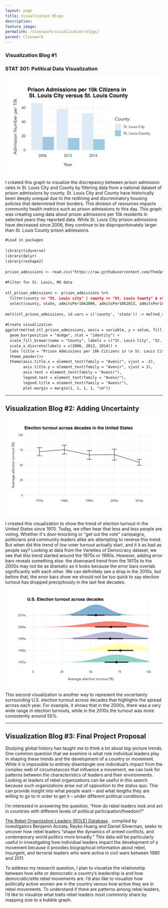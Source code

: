```yaml
---
layout: page
title: Visualization Blogs
description: 
feature_image: 
permalink: /classwork/visualization-blogs/
parent: Classwork
---
```



### Visualization Blog #1
### STAT 301: Political Data Visualization


<img src="/images/stlprisonadmissions_graph.png">

I created this graph to visualize the discrepancy between prison admission rates in St. Louis City and County by filtering data from a national dataset of prison admissions by county. St. Louis City and County have historically been deeply unequal due to the redlining and discriminatory housing policies that determined their borders. This division of resources impacts community health metrics such as prison admissions to this day. This graph was creating using data about prison admissions per 10k residents in selected years they reported data. While St. Louis City prision admissions have decreased since 2006, they continue to be disproportionately larger than St. Louis County prison admissions.

```markdown
#Load in packages

library(tidyverse)
library(dplyr)
library(reshape2)

prison_admissions <- read.csv("https://raw.githubusercontent.com/TheUpshot/prison-admissions/master/county-prison-admissions.csv")

#Filter for St. Louis, MO data

stl_prison_admissions <- prison_admissions %>% 
  filter(county == "St. Louis city" | county == "St. Louis County" & state == "MO") %>% 
  select(county, state, admitsPer10k2006, admitsPer10k2013, admitsPer10k2014)

melt(stl_prison_admissions, id.vars = c('county', 'state')) -> melted_stl_prison_admissions

#Create visualization
ggplot(melted_stl_prison_admissions, aes(x = variable, y = value, fill = county)) +
  geom_bar(position = "dodge", stat = "identity") +
  scale_fill_brewer(name = "County", labels = c("St. Louis City", "St. Louis County")) +
  scale_x_discrete(labels = c(2006, 2013, 2014)) +
  labs (title = "Prison Admissions per 10k Citizens in \n St. Louis City versus St. Louis County", y = "Admission Number per 10k", x = "Year")+
  theme_pander()+
  theme(axis.title.x = element_text(family = "Avenir", vjust = -2),
        axis.title.y = element_text(family = "Avenir", vjust = 3),
        axis.text = element_text(family = "Avenir"),
        legend.text = element_text(family = "Avenir"),
        legend.title = element_text(family = "Avenir"),
        plot.margin = margin(1, 1, 1, 1, "cm"))
```



<hr>

## Visualization Blog #2: Adding Uncertainty

<img src="/images/usa_voting_bydecade_lineplot.jpg">

I created this visualization to show the trend of election turnout in the United States since 1970. Today, we often hear that less and less people are voting. Whether it's door-knocking or "get out the vote" campaigns, politicians and community leaders alike are attempting to reverse this trend. But when did this trend of low voter turnout actually start, and it it as bad as people say? Looking at data from the Varieties of Democracy dataset, we see that this trend started around the 1970s or 1980s. However, adding error bars reveals something else: the downward trend from the 1970s to the 2000s may not be as dramatic as it looks because the error bars overlab significantly with each other. We can definiitely see a drop in the 2010s, but before that, the error bars show we should not be too quick to say election turnout has dropped precipitously in the last few decades. 

<img src="/images/usa_voting_bydecade_densityplot.jpg">

This second visualization is another way to represent the uncertainty surrounding U.S. election turnout across decades that highlights the spread across each year. For example, it shows that in the 2000s, there was a very wide range in election turnouts, while in the 2010s the turnout was more consistently around 55%. 



<hr>


## Visualization Blog #3: Final Project Proposal


Studying global history has taught me to think a lot about big-picture trends. One common question that we examine is what role individual leaders play in shaping these trends and the development of a country or movement. While it is impossible to entirely disentangle one individual’s impact from the complex web of circumstances that influence a movement, we can look for patterns between the characteristics of leaders and their environments. Looking at leaders of rebel organizations can be useful in this search because such organizations arise out of opposition to the status quo. This can provide insight into what people want – and what lengths they are willing to go to in order to get it – under different political conditions. 

I’m interested in answering the question, “How do rebel leaders look and act in countries with different levels of political participation/freedom?” 

<a href="https://www.rebelleaders.org/">The Rebel Organization Leaders (ROLE) Database</a> , compiled by investigators Benjamin Acosta, Reyko Huang and Daniel Silverman, seeks to uncover how rebel leaders “shape the dynamics of armed conflicts, and contemporary world politics more broadly.” This data will be particularly useful in investigating how individual leaders impact the development of a movement because it provides biographical information about rebel, insurgent, and terrorist leaders who were active in civil wars between 1980 and 2011. 

To address my research question, I plan to visualize the relationship between how elite or democratic a country’s leadership is and how democratic/elite rebel movements are. I’d also like to visualize how politically active women are in the country versus how active they are in rebel movements. To understand if there are patterns among rebel leaders, I’d like to visualize what traits rebel leaders most commonly share by mapping size to a bubble graph. 